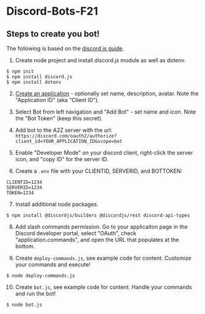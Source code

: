 # Discord-Bots-F21

## Steps to create you bot!

The following is based on the [discord.js guide](https://discordjs.guide/#before-you-begin).

1. Create node project and install discord.js module as well as dotenv.

```
$ npm init
$ npm install discord.js
$ npm install dotenv
```

2. [Create an application](https://discord.com/developers/applications/) - optionally set name, description, avatar. Note the "Application ID" (aka "Client ID").

3. Select Bot from left navigation and "Add Bot" - set name and icon. Note the "Bot Token" (keep this secret).

4. Add bot to the A2Z server with the url: `https://discord.com/oauth2/authorize?client_id=YOUR_APPLICATION_ID&scope=bot`

5. Enable "Developer Mode" on your discord client, right-click the server icon, and "copy ID" for the server ID.

6. Create a `.env` file with your CLIENTID, SERVERID, and BOTTOKEN:

```
CLIENTID=1234
SERVERID=1234
TOKEN=1234
```

7. Install additional node packages.

```
$ npm install @discordjs/builders @discordjs/rest discord-api-types
```

8. Add slash commands permission. Go to your applicaiton page in the Discord developer portal, select "OAuth", check "application.commands", and open the URL that populates at the bottom.

9. Create `deploy-commands.js`, see example code for content. Customize your commands and execute!

```
$ node deploy-commands.js
```

10. Create `bot.js`, see example code for content. Handle your commands and run the bot!

```
$ node bot.js
```
